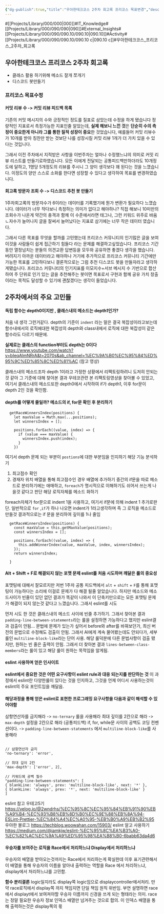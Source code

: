 ```yaml
---
{"dg-publish":true,"title":"우아한테크코스 2주차 회고록 프리코스 목표변경","description":"이 글은 우아한테크코스 프리코스 2주차를 되돌아보며 설정 목표를 변견한점, Max depth를3미만으로 유지 eslint사용등에 관해 이야기합니다","permalink":"/projects/library/000/090/090-10/090-10-c/","dgPassFrontmatter":true,"noteIcon":"0","created":"2024-11-08T11:13:07.037+09:00","updated":"2024-11-08T18:01:53.907+09:00"}
---
```


#[[Projects/Library/000/000\|000]]#IT_Knowledge#[[Projects/Library/000/090/090\|090]]#External_Insights#[[Projects/Library/000/090/090.10/090.10\|090.10]]#Activity#[[Projects/Library/000/090/090.10/090.10 c\|090.10 c]]#우아한테크코스_프리코스_2주차_회고록

## 우아한테크코스 프리코스 2주차 회고록

- 클래스 활용 하기위해 메소드 잘개 쪼개기
- 디스코드 봇만들기

### 프리코스 목표수정

#### 커밋 리뷰 수 -> 커밋 리뷰 피드백 목록
기존의 커밋 메시지의 수와 긍정적인 정도를 질표로 삼았는데 수정을 하게 됐습니다
정량적인 지표로서 측정가능한 지표인줄 알았는데, **실제 해보니 느낀 것**은 **단순히 수의 측정이 중요한게 아니라 그를 통한 질적 성장이 중요**한 것었습니다,
예를들어 커밋 리뷰수가 10개를 받아 칭찬만 받는 것보단 나를 성장시킬 커밋 리뷰 1개가 더 가치 있을 수 있다는 것입니다.

그래서 이전 주차에서 지적받은 사항을 이번주차는 얼마나 수정했느냐의 의미로 커밋 리뷰 리스트를 만들기로하였습니다. 모든 이에게 전달되는 공통피드백만하더라도 10개정도에 달하고, 1명당 5개정도의 리뷰를 주시니 그 양이 생각보다 꽤 된다는 것을 느꼈습니다.
이정도의 양만 스스로 소화를 한다면 성장할 수 있다고 생각하여 목표를 변경하였습니다.

#### 회고록 방문자 조회 수 -> 디스코드 추천 봇 만들기
1주차회고록의 방문자수가 6이라는 데이터를 기록했기에 뭔가 변환가 필요하다 느꼈습니다. 데이터가 너무 작다보니 측정하는 의미가 없다고 해야하나? 직접 해보니 10미만의 조회수가 나온게 약간의 충격과 함께 이 수준에서라면 태그나, 그런 키워드 위주로 바움ㄴ자수가 늘어나지 글을 잘써서 늘어났다는 지표로 삼기에는 너무 작은 데이터 였습니다.

그래서 다른 목표를 무엇을 할까를 고민했는데 프리코스 커뮤니티의 인기많은 글을 보여 이것을 사람들이 쉽게 접근하기 힘들다 라는 문제를 해결하고싶었습니다. 프리코스 기간동안 열정넘치는 분들의 의견교환 답변등을 모두와 공유하면 좋겠다 생각을 했습니다. 버려지기 아까운 데이터라고 해야하나
거기에 추가적으로 프리코스 커뮤니티 기간에만 가능한 목표를 고민하다보니 결론적으로는 그럼 추천 디스코드 봇을 만들자라고 생각하게됐습니다.
프리코스 커뮤니티의 인기지표를 이모지수+서브 메시지 수 기반으로 합산하여 주 단위로 인기 있는 글을 추천해주는 봇이면 목표로서 구현과 함께 공유 가치 창출이라는 목적도 달성할 수 있기에 괜찮겠다는 생각이 들었습니다.


## 2주차에서의 주요 고민들

#### 독립 함수는 depth0이지만 , 클래스내의 메소드는 depth1인가?

처음 내 생각
그런거같다. depth의 기준이 `indent` 라는 말은 결국 복잡성이라고보는데 함수내에서의 로직에대한 복잡성의 depth와 class내에서 로직에 대한 복잡성이 같은 함수라도 다르기 때문에.

**실제로는 클래스의 function부터도 depth는 0이다**
https://www.youtube.com/watch?v=bIeqAlmNRrA&t=2070s&ab_channel=%EC%9A%B0%EC%95%84%ED%95%9C%ED%85%8C%ED%81%AC  (참고 영상)

클래스내의 메소드조차 depth 1이라고 가정한 상황에서 리팩토링하려니 도저히 안되는 것 같아 그 기준에 대해 찾아본 결과
우테코관련 본 리팩토링영상을 찾아볼 수 있었고, 여기서 클래스내의 메소드또한  depth0에서 시작하여 if가 depth1, 이후 for문이 depth 2인 것을 확인함.

#### depth를 어떻게 줄일까? 메소드의 if, for문 확인 후 분리하기
```
  getRaceWinnersIndex(positions) {
    let maxValue = Math.max(...positions);
    let winnersIndex = [];

    positions.forEach((value, index) => {
      if (value === maxValue) {
        winnersIndex.push(index);
      }
    })

```

여기서 depth 문제 되는 부분이 `postions`에 대한 부분임을 인지하기
해당 기능 분석하기
1. 최고점수 확인
2. 경재자 위치 배열을 통해 최고점수인 경우 배열에 추가하기
중간의 if문을 따로 메소드로 분리하기에는 애매하고, `foreach`가 명시적으로 이해하기도 쉬어서 쓰는게 나을것 같다고 판단
해당 로직자체를 메소드 화하기

foreach자체가 for문으로  indent 1을 사용하고, 여기서 if문에 의해 indent 1 추가로판단.
일반적으로 `for` ,`if`가 하나 나오면 indent가 1라고생각하며 즉 그 로직을 메소드로만들것
결과적으로는 if 문을 분리하여 깊이를 1나 줄임

```
  getRaceWinnersIndex(positions) {
    const maxValue = this.getMaxValue(positions);
    const winnersIndex = [];

    positions.forEach((value, index) => {
      this.addWinnerIndex(value, maxValue, index, winnersIndex);
    });
    return winnersIndex;

  }
```
#### **Alt + Shift + F**로 해결되지 않는 포맷 문제 eslint를 처음 시도하며 깨달은 룰의 중요성

포맷팅에 대해서 잘모르지만 저번 1주차 공통 피드백에서 `alt` + `shift` + `F`를 통해 포맷팅이 가능하다는 소리에 이걸로 문제가 다 해결 될줄 알았습니다. 하지만  메소드와 메소드사이가 빈줄이 있던 없던 결과가 똑같이 나와서 이 단축키만으로는 모든 포맷팅 문제가 해결이 되지 않는것 같다고 느꼈습니다. 그래서 eslint를 시도

먼저 시도 한 것은 클래스내의 메소드 사이에 빈줄 추가하기. 그래서 찾아본 결과 `padding-line-between-statements`라는 룰을 설정하면 가능하다고 했지만 eslint결과 검출이 안됨... 문법에 문제가 있는가 싶어서 before와 after를 바꿔보던가, 최신 버전의 문법으로 수정해도 검출이 안됨. 그래서 AI에게 계속 물어봤는데도 안되다가, 세부 룰인 `multiline-block-like`라는 단어 사용. 해당 룰덕분에 다른 문법사항이 검출 됐지만, 원하는 빈 줄은 출력이 안됨. 그래서 더 찾아본 결과 `lines-between-class-members`라는 룰이 있고 해당 룰이 원하는 목적임을 알게됨.

#### **eslint 사용하며 얻은 인사이트**
 **eslint에서 중요한 것은 어떤 요구사항이 eslint rule과 대응 되는지를 판단하는 것**
이 과정에서 eslint란 다양한룰이 있다는 것을 인지하고, 그것을 언제 어디서 사용하는것이 eslint의 주요 포인트임을 깨달음.

#### 해당과정을 통해 얻은 eslint로 표현한 프로그래밍 요구사항을 다음과 같이 해석할 수 있어야함
삼항연산자를 금지해라 ->  `no-ternary`  룰을 사용해라
최대 깊이를 2칸으로 해라 -> `max-depth` 설정을 2칸으로 해라
(공통피드백) if, for, while문 사이의 공백도 코딩 컨벤션이다. -> `padding-line-between-statements` 에서 `multiline-block-like`를 사용해라
```
	
// 삼항연산자 금지
'no-ternary': 'error',

// 최대 깊이 2칸
'max-depth': ['error', 2],

// 키워드에 공백 필수
"padding-line-between-statements": [
{ blankLine: 'always', prev: 'multiline-block-like', next: '*' },
{ blankLine: 'always', prev: '*', next: 'multiline-block-like' }
]

```
eslint 참고
우테고5기 https://velog.io/@2wndrhs/%EC%95%8C%EC%95%84%EB%91%90%EB%A9%B4-%EC%93%B8%EB%8D%B0%EC%9E%88%EB%8A%94-ESLint-Prettier-%EC%84%A4%EC%A0%95-%EB%B0%A9%EB%B2%95
우아한 블로그 https://techblog.woowahan.com/15903/
eslint 알고 사용하기 https://medium.com/@iamkjw/eslint-%EC%95%8C%EA%B3%A0-%EC%82%AC%EC%9A%A9%ED%95%98%EA%B8%B0-6babb63da4d6

#### 우승자를 보여주는 로직을 Race에서 처리하느냐 Display에서 처리하느냐

우승자의 배열을 받아오는것까지는 Race에서 처리하는게 확실한데 이후 표기관련해서 이 배열을 통해 우승자의 이름을 알아내 출력하는 역할을 Race 에서 처리하느냐, display에서 처리하느냐를 고민함. 

**함수 분리결론**
logic일지라도 display쪽 logic임으로 displaycontroller에서처리. 만약 race로직에서 display쪽 까지 책임지면 단일 책임 원칙 위반임. 부연 설명하면 race에서 displayt에서 보여져야할 우승자 이름까지 신경을 쓰게 되는 형태라는 의미. race는 정말 필요한 우승자 정보 인덱스 배열만 넘겨주는 것으로 합의. 이 인덱스 배열을 통해 출력하는것은 display쪽의 몫
